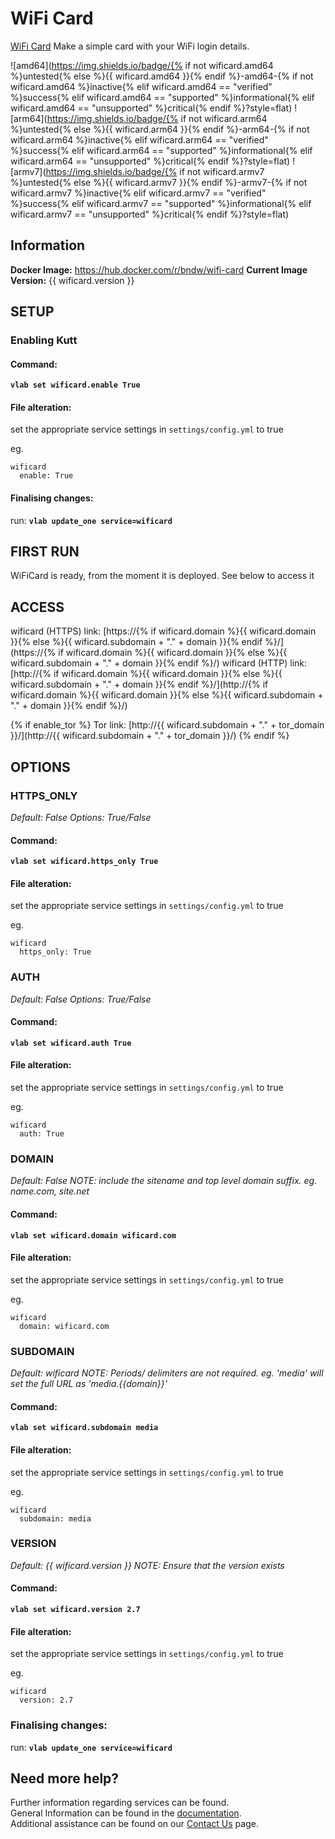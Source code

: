# WiFi Card

[WiFi Card](https://wificard.bdw.to/) Make a simple card with your WiFi login details.

![amd64](https://img.shields.io/badge/{% if not wificard.amd64 %}untested{% else %}{{ wificard.amd64 }}{% endif %}-amd64-{% if not wificard.amd64 %}inactive{% elif wificard.amd64 == "verified" %}success{% elif wificard.amd64 == "supported" %}informational{% elif wificard.amd64 == "unsupported" %}critical{% endif %}?style=flat)
![arm64](https://img.shields.io/badge/{% if not wificard.arm64 %}untested{% else %}{{ wificard.arm64 }}{% endif %}-arm64-{% if not wificard.arm64 %}inactive{% elif wificard.arm64 == "verified" %}success{% elif wificard.arm64 == "supported" %}informational{% elif wificard.arm64 == "unsupported" %}critical{% endif %}?style=flat)
![armv7](https://img.shields.io/badge/{% if not wificard.armv7 %}untested{% else %}{{ wificard.armv7 }}{% endif %}-armv7-{% if not wificard.armv7 %}inactive{% elif wificard.armv7 == "verified" %}success{% elif wificard.armv7 == "supported" %}informational{% elif wificard.armv7 == "unsupported" %}critical{% endif %}?style=flat)

## Information


**Docker Image:** https://hub.docker.com/r/bndw/wifi-card
**Current Image Version:** {{ wificard.version }}

## SETUP

### Enabling Kutt

#### Command:

**`vlab set wificard.enable True`**

#### File alteration:

set the appropriate service settings in `settings/config.yml` to true

eg.
```
wificard
  enable: True
```

#### Finalising changes:

run: **`vlab update_one service=wificard`**

## FIRST RUN

WiFiCard is ready, from the moment it is deployed. See below to access it

## ACCESS

wificard (HTTPS) link: [https://{% if wificard.domain %}{{ wificard.domain }}{% else %}{{ wificard.subdomain + "." + domain }}{% endif %}/](https://{% if wificard.domain %}{{ wificard.domain }}{% else %}{{ wificard.subdomain + "." + domain }}{% endif %}/)
wificard (HTTP) link: [http://{% if wificard.domain %}{{ wificard.domain }}{% else %}{{ wificard.subdomain + "." + domain }}{% endif %}/](http://{% if wificard.domain %}{{ wificard.domain }}{% else %}{{ wificard.subdomain + "." + domain }}{% endif %}/)

{% if enable_tor %}
Tor link: [http://{{ wificard.subdomain + "." + tor_domain }}/](http://{{ wificard.subdomain + "." + tor_domain }}/)
{% endif %}

## OPTIONS

### HTTPS_ONLY
*Default: False*
*Options: True/False*

#### Command:

**`vlab set wificard.https_only True`**

#### File alteration:

set the appropriate service settings in `settings/config.yml` to true

eg.
```
wificard
  https_only: True
```

### AUTH
*Default: False*
*Options: True/False*

#### Command:

**`vlab set wificard.auth True`**

#### File alteration:

set the appropriate service settings in `settings/config.yml` to true

eg.
```
wificard
  auth: True
```

### DOMAIN
*Default: False*
*NOTE: include the sitename and top level domain suffix. eg. name.com, site.net*

#### Command:

**`vlab set wificard.domain wificard.com`**

#### File alteration:

set the appropriate service settings in `settings/config.yml` to true

eg.
```
wificard
  domain: wificard.com
```

### SUBDOMAIN
*Default: wificard*
*NOTE: Periods/ delimiters are not required. eg. 'media' will set the full URL as 'media.{{domain}}'*

#### Command:

**`vlab set wificard.subdomain media`**

#### File alteration:

set the appropriate service settings in `settings/config.yml` to true

eg.
```
wificard
  subdomain: media
```

### VERSION
*Default: {{  wificard.version  }}*
*NOTE: Ensure that the version exists*

#### Command:

**`vlab set wificard.version 2.7`**

#### File alteration:

set the appropriate service settings in `settings/config.yml` to true

eg.
```
wificard
  version: 2.7
```

### Finalising changes:

run: **`vlab update_one service=wificard`**

## Need more help?
Further information regarding services can be found. \
General Information can be found in the [documentation](https://vivumlab.com/docs). \
Additional assistance can be found on our [Contact Us](https://vivumlab.com/docs/contact) page.
